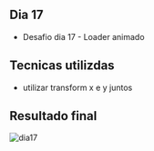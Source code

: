 ## Dia 17
* Desafio dia 17 - Loader animado

## Tecnicas utilizdas

* utilizar transform x e y juntos
## Resultado final

![dia17](https://user-images.githubusercontent.com/47106171/95517497-7dc97b00-0997-11eb-8400-66704de0b03f.gif)
